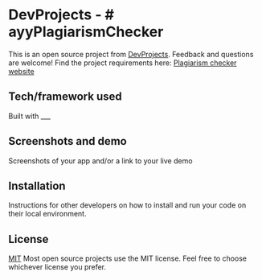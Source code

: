 # DevProjects - # ayyPlagiarismChecker

This is an open source project from [DevProjects](http://www.codementor.io/projects). Feedback and questions are welcome!
Find the project requirements here: [Plagiarism checker website](https://www.codementor.io/projects/web/plagiarism-checker-website-atx32nf0oa)

## Tech/framework used
Built with ___

## Screenshots and demo
Screenshots of your app and/or a link to your live demo

## Installation
Instructions for other developers on how to install and run your code on their local environment.

## License
[MIT](https://choosealicense.com/licenses/mit/)
Most open source projects use the MIT license. Feel free to choose whichever license you prefer.
